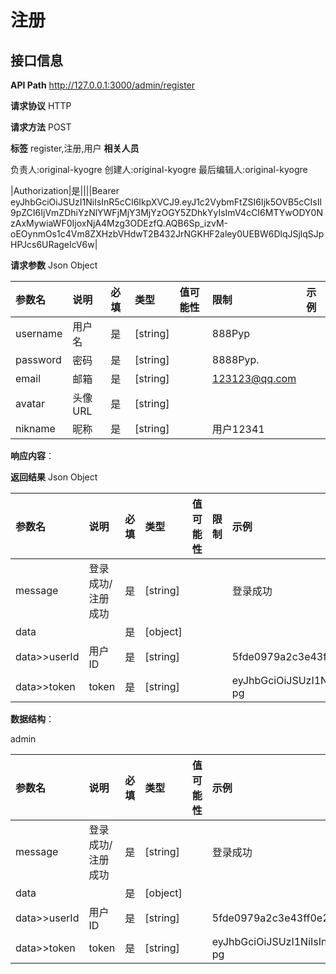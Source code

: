 # 注册
## 接口信息

**API Path**
http://127.0.0.1:3000/admin/register

**请求协议**
HTTP

**请求方法**
POST

**标签**
register,注册,用户
**相关人员**

负责人:original-kyogre
创建人:original-kyogre
最后编辑人:original-kyogre

|Authorization|是||||Bearer eyJhbGciOiJSUzI1NiIsInR5cCI6IkpXVCJ9.eyJ1c2VybmFtZSI6Ijk5OVB5cCIsIl9pZCI6IjVmZDhiYzNlYWFjMjY3MjYzOGY5ZDhkYyIsImV4cCI6MTYwODY0NzAxMywiaWF0IjoxNjA4Mzg3ODEzfQ.AQB6Sp_izvM-oEOynmOs1c4Vm8ZXHzbVHdwT2B432JrNGKHF2aley0UEBW6DlqJSjlqSJpHPJcs6URageIcV6w|

**请求参数**
Json
Object

| 参数名 | 说明 | 必填 | 类型 | 值可能性 |  限制 | 示例 |
| :------------ | :------------ | :------------ | :------------ | :------------ | :------------ | :------------ |
|username|用户名|是|[string]| |888Pyp|
|password|密码|是|[string]| |8888Pyp.|
|email|邮箱|是|[string]| |123123@qq.com|
|avatar|头像URL|是|[string]| | |
|nikname|昵称|是|[string]| |用户12341|
**响应内容**：

**返回结果**
Json
Object

| 参数名  | 说明 | 必填 | 类型 | 值可能性 | 限制 | 示例 |
| :------------ | :------------ | :------------ | :------------ | :------------ | :------------ | :------------ |
|message|登录成功/注册成功|是|[string]| ||登录成功|
|data| |是|[object]| || |
|data>>userId|用户ID|是|[string]| ||5fde0979a2c3e43ff0e2cb1f|
|data>>token|token|是|[string]| ||eyJhbGciOiJSUzI1NiIsInR5cCI6IkpXVCJ9.eyJ1c2VybmFtZSI6Ijg4OFB5cCIsIl9pZCI6IjVmZGUwOTc5YTJjM2U0M2ZmMGUyY2IxZiIsImV4cCI6MTYwODY0NjEzNywiaWF0IjoxNjA4Mzg2OTM3fQ.K2xpydBHEWJZQqsUpb0_QLsH9bfRcA2TOKiEhYSXFiXS6SGGjwD4xpCcB0bNt71ZPEmIw2rJ7VaA2kl8fNs-pg|

**数据结构**：

admin

| 参数名  | 说明 | 必填 | 类型 | 值可能性 | 示例 |
| :------------ | :------------ | :------------ | :------------ | :------------ | :------------ |
|message|登录成功/注册成功|是|[string]||登录成功|
|data||是|[object]|||
|data>>userId|用户ID|是|[string]||5fde0979a2c3e43ff0e2cb1f|
|data>>token|token|是|[string]||eyJhbGciOiJSUzI1NiIsInR5cCI6IkpXVCJ9.eyJ1c2VybmFtZSI6Ijg4OFB5cCIsIl9pZCI6IjVmZGUwOTc5YTJjM2U0M2ZmMGUyY2IxZiIsImV4cCI6MTYwODY0NjEzNywiaWF0IjoxNjA4Mzg2OTM3fQ.K2xpydBHEWJZQqsUpb0_QLsH9bfRcA2TOKiEhYSXFiXS6SGGjwD4xpCcB0bNt71ZPEmIw2rJ7VaA2kl8fNs-pg|
